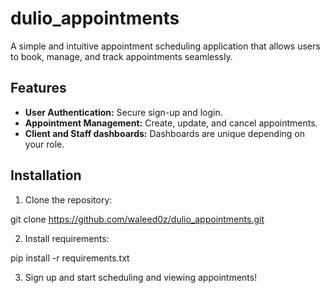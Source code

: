 # dulio_appointments

A simple and intuitive appointment scheduling application that allows users to book, manage, and track appointments seamlessly.

## Features
- **User Authentication:** Secure sign-up and login.
- **Appointment Management:** Create, update, and cancel appointments.
- **Client and Staff dashboards:** Dashboards are unique depending on your role.

## Installation
1. Clone the repository:

git clone https://github.com/waleed0z/dulio_appointments.git

2. Install requirements:

pip install -r requirements.txt

3. Sign up and start scheduling and viewing appointments!
